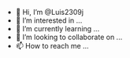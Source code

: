 - 👋 Hi, I’m @Luis2309j
- 👀 I’m interested in ...
- 🌱 I’m currently learning ...
- 💞️ I’m looking to collaborate on ...
- 📫 How to reach me ...

<!---
Luis2309j/Luis2309j is a ✨ special ✨ repository because its `README.md` (this file) appears on your GitHub profile.
You can click the Preview link to take a look at your changes.
--->
